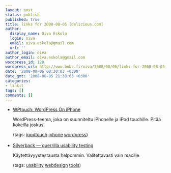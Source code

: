 ```yaml
---
layout: post
status: publish
published: true
title: links for 2008-08-05 [delicious.com]
author:
  display_name: Oiva Eskola
  login: oiva
  email: oiva.eskola@gmail.com
  url: ''
author_login: oiva
author_email: oiva.eskola@gmail.com
wordpress_id: 128
wordpress_url: http://www.bobs.fi/oiva/2008/08/06/links-for-2008-08-05-deliciouscom/
date: '2008-08-06 00:30:03 +0300'
date_gmt: '2008-08-05 21:30:03 +0300'
categories:
- linkit
tags: []
comments: []
---
```

<ul class="delicious">
<li>
<div class="delicious-link"><a href="http://www.bravenewcode.com/wptouch/">WPtouch: WordPress On iPhone</a></div></p>
<div class="delicious-extended">WordPress-teema, joka on suunniteltu iPhonelle ja iPod touchille. Pit&auml;&auml; kokeilla joskus.</div></p>
<div class="delicious-tags">(tags: <a href="http://delicious.com/oiva/ipodtouch">ipodtouch</a> <a href="http://delicious.com/oiva/iphone">iphone</a> <a href="http://delicious.com/oiva/wordpress">wordpress</a>)</div><br />
            </li>
<li>
<div class="delicious-link"><a href="http://silverbackapp.com/">Silverback &mdash; guerrilla usability testing</a></div></p>
<div class="delicious-extended">K&auml;ytett&auml;vyystestausta helpommin. Valitettavasti vain macille</div></p>
<div class="delicious-tags">(tags: <a href="http://delicious.com/oiva/usability">usability</a> <a href="http://delicious.com/oiva/webdesign">webdesign</a> <a href="http://delicious.com/oiva/tools">tools</a>)</div><br />
            </li></ul></p>
